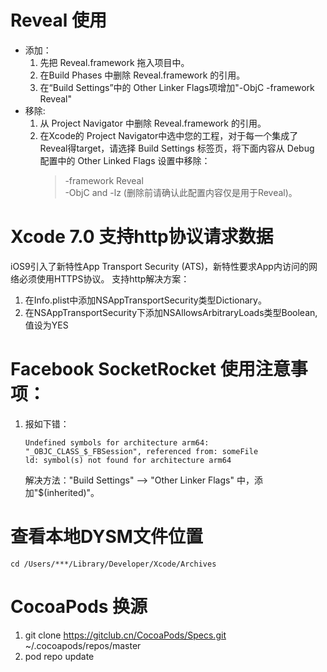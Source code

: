 # Reveal 使用
- 添加：
    1. 先把 Reveal.framework 拖入项目中。
    2. 在Build Phases 中删除 Reveal.framework 的引用。
    3. 在“Build Settings”中的 Other Linker Flags项增加"-ObjC -framework Reveal"
- 移除:
    1. 从 Project Navigator 中删除 Reveal.framework 的引用。
    2. 在Xcode的 Project Navigator中选中您的工程，对于每一个集成了Reveal得target，请选择 Build Settings 标签页，将下面内容从 Debug 配置中的 Other Linked Flags 设置中移除：    
        > -framework Reveal       
        > -ObjC and -lz (删除前请确认此配置内容仅是用于Reveal)。      

# Xcode 7.0 支持http协议请求数据
iOS9引入了新特性App Transport Security (ATS)，新特性要求App内访问的网络必须使用HTTPS协议。
支持http解决方案：
1. 在Info.plist中添加NSAppTransportSecurity类型Dictionary。    
2. 在NSAppTransportSecurity下添加NSAllowsArbitraryLoads类型Boolean,值设为YES

# Facebook SocketRocket 使用注意事项：
1. 报如下错：    
    ```
    Undefined symbols for architecture arm64:
    "_OBJC_CLASS_$_FBSession", referenced from: someFile
    ld: symbol(s) not found for architecture arm64
    ```     
    解决方法："Build Settings" --> "Other Linker Flags" 中，添加"$(inherited)"。


# 查看本地DYSM文件位置
```
cd /Users/***/Library/Developer/Xcode/Archives
```

# CocoaPods 换源
1. git clone https://gitclub.cn/CocoaPods/Specs.git ~/.cocoapods/repos/master 
2. pod repo update
